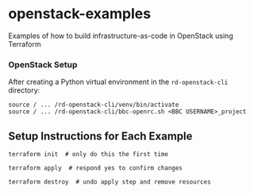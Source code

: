 # openstack-examples
Examples of how to build infrastructure-as-code in OpenStack using Terraform


### OpenStack Setup

After creating a Python virtual environment in the `rd-openstack-cli` directory:
```
source / ... /rd-openstack-cli/venv/bin/activate
source / ... /rd-openstack-cli/bbc-openrc.sh <BBC USERNAME>_project

```

## Setup Instructions for Each Example

```
terraform init  # only do this the first time
```
```
terraform apply  # respond yes to confirm changes
```
```
terraform destroy  # undo apply step and remove resources
```
